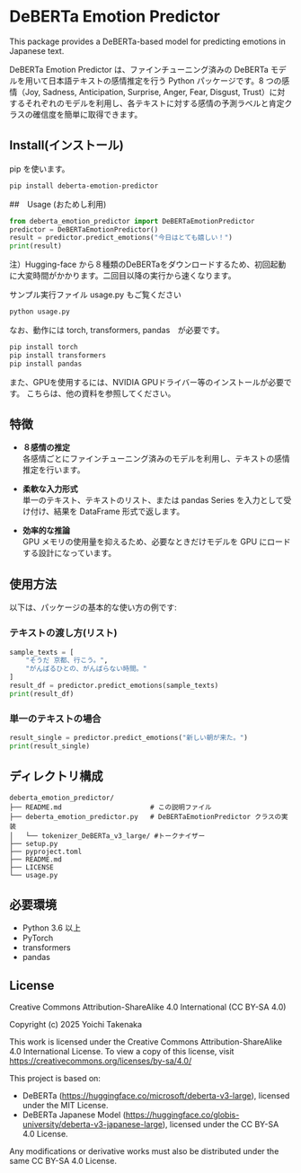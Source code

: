 # DeBERTa Emotion Predictor

This package provides a DeBERTa-based model for predicting emotions in Japanese text.


DeBERTa Emotion Predictor は、ファインチューニング済みの DeBERTa モデルを用いて日本語テキストの感情推定を行う Python パッケージです。8 つの感情（Joy, Sadness, Anticipation, Surprise, Anger, Fear, Disgust, Trust）に対するそれぞれのモデルを利用し、各テキストに対する感情の予測ラベルと肯定クラスの確信度を簡単に取得できます。

## Install(インストール)

pip を使います。

```bash
pip install deberta-emotion-predictor
```

##　Usage (おためし利用)

```python
from deberta_emotion_predictor import DeBERTaEmotionPredictor
predictor = DeBERTaEmotionPredictor()
result = predictor.predict_emotions("今日はとても嬉しい！")
print(result)
```

注）Hugging-face から８種類のDeBERTaをダウンロードするため、初回起動に大変時間がかかります。二回目以降の実行から速くなります。

サンプル実行ファイル usage.py もご覧ください

```bash
python usage.py
```

なお、動作には torch, transformers, pandas　が必要です。

```bash
pip install torch 
pip install transformers
pip install pandas 
```

また、GPUを使用するには、NVIDIA GPUドライバー等のインストールが必要です。
こちらは、他の資料を参照してください。


## 特徴

- **８感情の推定**  
  各感情ごとにファインチューニング済みのモデルを利用し、テキストの感情推定を行います。

- **柔軟な入力形式**  
  単一のテキスト、テキストのリスト、または pandas Series を入力として受け付け、結果を DataFrame 形式で返します。

- **効率的な推論**  
  GPU メモリの使用量を抑えるため、必要なときだけモデルを GPU にロードする設計になっています。


## 使用方法

以下は、パッケージの基本的な使い方の例です:


### テキストの渡し方(リスト)
```python
sample_texts = [
    "そうだ 京都、行こう。",
    "がんばるひとの、がんばらない時間。"
]
result_df = predictor.predict_emotions(sample_texts)
print(result_df)
```

### 単一のテキストの場合
```python
result_single = predictor.predict_emotions("新しい朝が来た。")
print(result_single)
```

## ディレクトリ構成
```
deberta_emotion_predictor/         
├── README.md                      # この説明ファイル
├── deberta_emotion_predictor.py   # DeBERTaEmotionPredictor クラスの実装
│   └── tokenizer_DeBERTa_v3_large/ #トークナイザー
├── setup.py
├── pyproject.toml
├── README.md
├── LICENSE
└── usage.py                       
```
## 必要環境
- Python 3.6 以上
- PyTorch
- transformers
- pandas

## License
Creative Commons Attribution-ShareAlike 4.0 International (CC BY-SA 4.0)

Copyright (c) 2025 Yoichi Takenaka

This work is licensed under the Creative Commons Attribution-ShareAlike 4.0 International License.
To view a copy of this license, visit https://creativecommons.org/licenses/by-sa/4.0/

This project is based on:
- DeBERTa (https://huggingface.co/microsoft/deberta-v3-large), licensed under the MIT License.
- DeBERTa Japanese Model (https://huggingface.co/globis-university/deberta-v3-japanese-large), licensed under the CC BY-SA 4.0 License.

Any modifications or derivative works must also be distributed under the same CC BY-SA 4.0 License.


